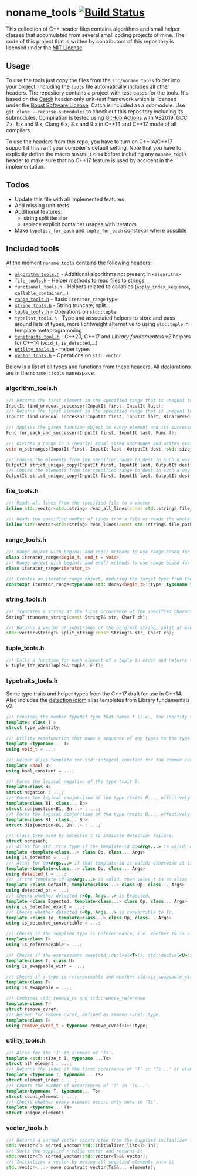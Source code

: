 # noname_tools [![Build Status](https://github.com/w1th0utnam3/noname_tools/workflows/Build%20and%20test%20master/badge.svg)](https://github.com/w1th0utnam3/noname_tools/actions?query=workflow%3A%22Build+and+test+master%22)

This collection of C++ header files contains algorithms and small helper classes that accumulated 
from several small coding projects of mine. 
The code of this project that is written by contributors of this repository is licensed under 
the [MIT License](https://github.com/w1th0utnam3/noname_tools/blob/master/LICENSE). 

## Usage

To use the tools just copy the files from the `src/noname_tools` folder into your project. 
Including the `tools` file automatically includes all other headers. 
The repository contains a project with test-cases for the tools. 
It's based on the [Catch](https://github.com/philsquared/Catch) header-only unit-test framework 
which is licensed under the [Boost Software License](https://github.com/philsquared/Catch/blob/master/LICENSE_1_0.txt). 
Catch is included as a submodule. 
Use `git clone --recurse-submodules` to check out this repository including its submodules. 
Compilation is tested using [GitHub Actions](https://github.com/w1th0utnam3/noname_tools/actions?query=workflow%3A%22Build+and+test+master%22) 
with VS2019, GCC 7.x, 8.x and 9.x, Clang 6.x, 8.x and 9.x in C++14 and C++17 mode of all compilers.   

To use the headers from this repo, you have to turn on C++14/C++17 support if this isn't your compiler's default setting. 
Note that you have to explicitly define the macro `NONAME_CPP14` before including any `noname_tools` header to 
make sure that no C++17 feature is used by accident in the implementation.

## Todos

- Update this file with all implemented features
- Add missing unit-tests
- Additional features:
  - string split iterator
  - replace explicit container usages with iterators
- Make `typelist_for_each` and `tuple_for_each` constexpr where possible

## Included tools

At the moment `noname_tools` contains the following headers:

- [`algorithm_tools.h`](#algorithm_toolsh) - Additional algorithms not present in `<algorithm>`
- [`file_tools.h`](#file_toolsh) - Helper methods to read files to strings
- `functional_tools.h` - Helpers related to callables (`apply_index_sequence`, `callable_container`...)
- [`range_tools.h`](#range_toolsh) - Basic `iterator_range` type
- [`string_tools.h`](#string_toolsh) - String truncate, split...
- [`tuple_tools.h`](#tuple_toolsh) - Operations on `std::tuple`
- `typelist_tools.h` - Type and associated helpers to store and pass around lists of types, more lightweight alternative to using `std::tuple` in template metaprogramming
- [`typetraits_tool.h`](#typetraits_toolssh) - C++20, C++17 and _Library fundamentals v2_ helpers for C++14 (`void_t`, `is_detected`,...)
- [`utility_tools.h`](#utility_toolsh) - helper types
- [`vector_tools.h`](#vector_toolsh) - Operations on `std::vector`

Below is a list of all types and functions from these headers. All declarations are in the `noname::tools` namespace.

### algorithm_tools.h

```c++
//! Returns the first element in the specified range that is unequal to its predecessor, uses not-equal (!=) operator for comparison
InputIt find_unequal_successor(InputIt first, InputIt last);
//! Returns the first element in the specified range that is unequal to its predecessor, uses p to compare two elements for inequality
InputIt find_unequal_successor(InputIt first, InputIt last, BinaryPredicate p);

//! Applies the given function object to every element and its successor, returns copy/move of functor
Func for_each_and_successor(InputIt first, InputIt last, Func f);

//! Divides a range in n (nearly) equal sized subranges and writes every subrange's begin- and end-iterator into dest without duplicates (i.e. dest will have n+1 entries)
void n_subranges(InputIt first, InputIt last, OutputIt dest, std::size_t n);

//! Copies the elements from the specified range to dest in such a way that all groups of consecutive equal objects are omitted, uses equal operator for comparison
OutputIt strict_unique_copy(InputIt first, InputIt last, OutputIt dest);
//! Copies the elements from the specified range to dest in such a way that all groups of consecutive equal objects are omitted, uses p to compare elements for equality
OutputIt strict_unique_copy(InputIt first, InputIt last, OutputIt dest, BinaryPredicate p);
```

### file_tools.h

```c++
//! Reads all lines from the specified file to a vector
inline std::vector<std::string> read_all_lines(const std::string& file_path);

//! Reads the specified number of lines from a file or reads the whole file if number of lines is zero
inline std::vector<std::string> read_lines(const std::string& file_path, size_t number_of_lines = 0);
```

### range_tools.h

```c++
//! Range object with begin() and end() methods to use range-based for loops with any pair of iterators, sentinel version (begin and end may be of different type)
class iterator_range<begin_t, end_t = void>
//! Range object with begin() and end() methods to use range-based for loops with any pair of iterators
class iterator_range<iterator_t>

//! Creates an iterator_range object, deducing the target type from the types of arguments
constexpr iterator_range<typename std::decay<begin_t>::type, typename std::decay<end_t>::type> make_range(begin_t&& begin, end_t&& end);
```

### string_tools.h

```c++
//! Truncates a string at the first occurrence of the specified character or returns the full string if the character was not found
StringT truncate_string(const StringT& str, CharT ch);

//! Returns a vector of substrings of the original string, split at every occurrence of the specified character
std::vector<StringT> split_string(const StringT& str, CharT ch);
```

### tuple_tools.h

```c++
//! Calls a function for each element of a tuple in order and returns the function
F tuple_for_each(Tuple&& tuple, F f);
```

### typetraits_tools.h

Some type traits and helper types from the C++17 draft for use in C++14. Also includes the [detection idiom](http://en.cppreference.com/w/cpp/experimental/is_detected) alias templates from Library fundamentals v2.
```c++
//! Provides the member typedef type that names T (i.e., the identity transformation).
template< class T >
struct type_identity;

//! Utility metafunction that maps a sequence of any types to the type void
template <typename... T>
using void_t = ...;

//! Helper alias template for std::integral_constant for the common case where T is bool.
template <bool B>
using bool_constant = ...;

//! Forms the logical negation of the type trait B.
template<class B>
struct negation : ...;
//! Forms the logical conjunction of the type traits B..., effectively performing a logical AND on the sequence of traits.
template<class B1, class... Bn>
struct conjunction<B1, Bn...> : ...;
//! Forms the logical disjunction of the type traits B..., effectively performing a logical or on the sequence of traits.
template<class B1, class... Bn>
struct disjunction<B1, Bn...> : ...;

//! Class type used by detected_t to indicate detection failure. 
struct nonesuch;
//! Alias for std::true_type if the template-id Op<Args...> is valid; otherwise it is an alias for std::false_type. 
template <template<class...> class Op, class... Args>
using is_detected = ...;
//! Alias for Op<Args...> if that template-id is valid; otherwise it is an alias for the class nonesuch. 
template <template<class...> class Op, class... Args>
using detected_t = ...;
//! If the template-id Op<Args...> is valid, then value_t is an alias for std::true_type, and type is an alias for Op<Args...>; Otherwise, value_t is an alias for std::false_type and type is an alias for Default.
template <class Default, template<class...> class Op, class... Args>
using detected_or = ...;
//! Checks whether detected_t<Op, Args...> is Expected.  
template <class Expected, template<class...> class Op, class... Args>
using is_detected_exact = ...;
//! Checks whether detected_t<Op, Args...> is convertible to To.
template <class To, template<class...> class Op, class... Args>
using is_detected_convertible = ...;

//! Checks if the supplied type is referenceable, i.e. whether T& is a well-formed type
template<class T>
using is_referenceable = ...;

//! Checks if the expressions swap(std::declval<T>(), std::declval<U>()) and swap(std::declval<U>(), std::declval<T>()) are both well formed after "using std::swap"
template<class T, class U>
using is_swappable_with = ...;

//! Checks if a type is referenceable and whether std::is_swappable_with<T&, T&>::value is true
template<class T>
using is_swappable = ...;

//! Combines std::remove_cv and std::remove_reference
template<class T>
struct remove_cvref;
//! Helper for remove_cvref, defined as remove_cvref::type.
template<class T>
using remove_cvref_t = typename remove_cvref<T>::type;
```

### utility_tools.h
```c++
//! Alias for the 'I'-th element of 'Ts'.
template <std::size_t I, typename ...Ts>
struct nth_element : ...;
//! Returns the index of the first occurrence of 'T' in 'Ts...' or element_not_found.
template <typename T, typename... Ts>
struct element_index : ...;
//! Counts the number of occurrences of 'T' in 'Ts...'.
template<typename T, typename... Ts>
struct count_element : ...;
//! Checks whether every element occurs only once in 'Ts'.
template <typename... Ts>
struct unique_elements
```

### vector_tools.h

```c++
//! Returns a sorted vector constructed from the supplied initializer list
std::vector<T> sorted_vector(std::initializer_list<T> in);
//! Sorts the supplied r-value vector and returns it
std::vector<T> sorted_vector(std::vector<T>&& vector);
//! Initializes a vector by moving all supplied elements into it
std::vector<...> move_construct_vector(Ts&&... elements);
```
